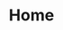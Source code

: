 ---
home: false
layout: PortfolioLayout
title: Home
heroImage: '/logo.png'

actions:
  - text: Get Started
    link: /getting-started.html
    type: primary

  - text: Introduction
    link: https://vuejs.press/guide/introduction.html
    type: secondary

features:
  - title: Transparency in Design
    details: Enhance transparency in design, allowing community-wide understanding and participation.
  - title: Collaborative Innovation
    details: Encourage knowledge sharing for collective design innovation.
  - title: Cross-Cultural Exchange
    details: Facilitate global designer interaction, enhancing design diversity and inclusivity.
  - title: Integration of Technology and Design
    details: Utilize the latest technology to enhance design efficacy.
  - title: Building an Open-Source Ecosystem
    details: Promote sharing, collaboration, and self-improvement for continuous industry growth.
  - title: Comprehensive Critical Thinking
    details: Assess design from multiple perspectives to improve quality and practicality.

share: true

waterfall:
  - title: Transparency in Design
    image: images/00052-3429002811.jpeg
    details: Enhance transparency in design, allowing community-wide understanding and participation.
    posts: mission
  - title: Collaborative Innovation
    image: images/20240514134229.png
    details: Encourage knowledge sharing for collective design innovation.
    posts: paper/HCI
  - title: Cross-Cultural Exchange
    image: ./images/ComfyUI_temp_aglrt_00001_.png
    details: Facilitate global designer interaction, enhancing design diversity and inclusivity.
  - title: Integration of Technology and Design
    image: ./images/image1.png
    details: Utilize the latest technology to enhance design efficacy.
  - title: Building an Open-Source Ecosystem
    image: ./images/image18.png
    details: Promote sharing, collaboration, and self-improvement for continuous industry growth.
  - title: Comprehensive Critical Thinking
    image: ./images/00052-3429002811.jpeg
    details: Assess design from multiple perspectives to improve quality and practicality.
  - title: Comprehensive Critical Thinking
    image: ./images/00052-3429002811.jpeg
    details: Assess design from multiple perspectives to improve quality and practicality.

  - title: Transparency in Design
    image: ./images/00052-3429002811.jpeg
    details: Enhance transparency in design, allowing community-wide understanding and participation.
  - title: Collaborative Innovation
    image: ./images/20240514134229.png
    details: Encourage knowledge sharing for collective design innovation.
  - title: Cross-Cultural Exchange
    image: ./images/ComfyUI_temp_aglrt_00001_.png
    details: Facilitate global designer interaction, enhancing design diversity and inclusivity.
  - title: Integration of Technology and Design
    image: ./images/image1.png
    details: Utilize the latest technology to enhance design efficacy.
  - title: Building an Open-Source Ecosystem
    image: ./images/image18.png
    details: Promote sharing, collaboration, and self-improvement for continuous industry growth.
  - title: Comprehensive Critical Thinking
    image: ./images/00052-3429002811.jpeg
    details: Assess design from multiple perspectives to improve quality and practicality.
  - title: Comprehensive Critical Thinking
    image: ./images/00052-3429002811.jpeg
    details: Assess design from multiple perspectives to improve quality and practicality.

  - title: Transparency in Design
    image: ./images/00052-3429002811.jpeg
    details: Enhance transparency in design, allowing community-wide understanding and participation.
  - title: Collaborative Innovation
    image: ./images/20240514134229.png
    details: Encourage knowledge sharing for collective design innovation.
  - title: Cross-Cultural Exchange
    image: ./images/ComfyUI_temp_aglrt_00001_.png
    details: Facilitate global designer interaction, enhancing design diversity and inclusivity.
  - title: Integration of Technology and Design
    image: ./images/image1.png
    details: Utilize the latest technology to enhance design efficacy.
  - title: Building an Open-Source Ecosystem
    image: ./images/image18.png
    details: Promote sharing, collaboration, and self-improvement for continuous industry growth.
  - title: Comprehensive Critical Thinking
    image: ./images/00052-3429002811.jpeg
    details: Assess design from multiple perspectives to improve quality and practicality.
  - title: Comprehensive Critical Thinking
    image: ./images/00052-3429002811.jpeg
    details: Assess design from multiple perspectives to improve quality and practicality.
  - title: Comprehensive Critical Thinking
    image: ./images/_20240430170536.png
    details: Assess design from multiple perspectives to improve quality and practicality.
  - title: Comprehensive Critical Thinking
    image: ./images/_20240430170728.png
    details: Assess design from multiple perspectives to improve quality and practicality.
  - title: Comprehensive Critical Thinking
    image: ./images/_20240430170644.png
    details: Assess design from multiple perspectives to improve quality and practicality.
    
footer: MIT Licensed | Copyright © 2024-present {{$site.title}}
---
